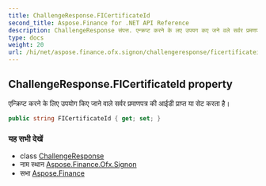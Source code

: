 ```yaml
---
title: ChallengeResponse.FICertificateId
second_title: Aspose.Finance for .NET API Reference
description: ChallengeResponse संपत्त. एन्क्रप्ट करने के लए उपयग कए जने वले सर्वर प्रमणपत्र क आईड प्रप्त य सेट करत है
type: docs
weight: 20
url: /hi/net/aspose.finance.ofx.signon/challengeresponse/ficertificateid/
---
```

## ChallengeResponse.FICertificateId property

एन्क्रिप्ट करने के लिए उपयोग किए जाने वाले सर्वर प्रमाणपत्र की आईडी प्राप्त या सेट करता है।

```csharp
public string FICertificateId { get; set; }
```

### यह सभी देखें

* class [ChallengeResponse](../)
* नाम स्थान [Aspose.Finance.Ofx.Signon](../../challengeresponse/)
* सभा [Aspose.Finance](../../../)


